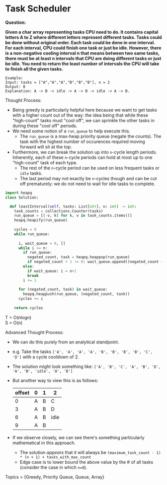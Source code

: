 # Task Scheduler

<b>Question:</b>

<b>
Given a char array representing tasks CPU need to do. It contains capital letters A to Z where different letters represent different tasks. Tasks could be done without original order. Each task could be done in one interval. For each interval, CPU could finish one task or just be idle.
</b>  
<b>
However, there is a non-negative cooling interval n that means between two same tasks, there must be at least n intervals that CPU are doing different tasks or just be idle.
</b>  
<b>
You need to return the least number of intervals the CPU will take to finish all the given tasks.
</b>

```
Example:
Input: tasks = ["A","A","A","B","B","B"], n = 2
Output: 8
Explanation: A -> B -> idle -> A -> B -> idle -> A -> B.
```

Thought Process:
* Being greedy is particularly helpful here because we want to get tasks with a higher count out of the way: the idea being that while these "high-count" tasks must "cool off", we can sprinkle the other tasks in during these "cool off" periods.
* We need some notion of a `run_queue` to help execute this.
  * The `run_queue` is a max-heap priority queue (negate the counts). The task with the highest number of occurences required moving forward will sit at the top.
* Furthermore, we can break the solution up into `n`-cycle length periods. Inherently, each of these `n`-cycle periods can hold at most up to one "high-count" task of each type.
  * The rest of the `n`-cycle period can be used on less frequent tasks or `idle` tasks.
  * The last period may not exactly be `n`-cycles though and can be cut off prematurely: we do not need to wait for idle tasks to complete.
  
```python
import heapq
class Solution:

  def leastInterval(self, tasks: List[str], n: int) -> int:
    task_counts = collections.Counter(tasks)
    run_queue = [(-v, k) for k, v in task_counts.items()]
    heapq.heapify(run_queue)
    
    cycles = 0
    while run_queue:
      
      i, wait_queue = 0, []
      while i <= n:
        if run_queue:
          negated_count, task = heapq.heappop(run_queue)
          if negated_count + 1 != 0: wait_queue.append((negated_count + 1, task))
        else:
          if wait_queue: i = n+1
          break
        i += 1
      
      for (negated_count, task) in wait_queue:
        heapq.heappush(run_queue, (negated_count, task))
      cycles += i
      
    return cycles                  
```
T = O(nlogn)  
S = O(n)  
  
Advanced Thought Process:
* We can do this purely from an analytical standpoint.
* e.g. Take the tasks `['A', 'A', 'A', 'A', 'B', 'B', 'B', 'B', 'C', 'D']` with a cycle cooldown of 2.
* The solution might look something like: `['A', 'B', 'C', 'A', 'B', 'D', 'A', 'B', 'idle', 'A', 'B']`
* But another way to view this is as follows:
  
   | offset | 0 | 1 | 2 |
   | --- | --- | --- | --- |
   | 0 | A | B | C |
   | 3 | A | B | D |
   | 6 | A | B | idle |
   | 9 | A | B |  
   
* If we observe closely, we can see there's something particularly mathematical in this approach.
  * The solution <i>appears</i> that it will always be `(maximum_task_count - 1) * (n + 1) + tasks_with_max_count`
  * Edge case is to lower bound the above value by the # of all tasks (consider the case in which `n=0`).

Topics = {Greedy, Priority Queue, Queue, Array}



